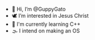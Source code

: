 - 🤍 Hi, I’m @GuppyGato
- 🕊️ I’m interested in Jesus Christ
- 💌 I'm currently learning C++
- 🌫️ I intend on making an OS
